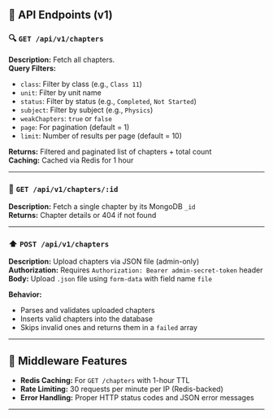 ## 📘 API Endpoints (v1)

### 🔍 `GET /api/v1/chapters`
**Description:** Fetch all chapters.  
**Query Filters:**
- `class`: Filter by class (e.g., `Class 11`)
- `unit`: Filter by unit name
- `status`: Filter by status (e.g., `Completed`, `Not Started`)
- `subject`: Filter by subject (e.g., `Physics`)
- `weakChapters`: `true` or `false`
- `page`: For pagination (default = 1)
- `limit`: Number of results per page (default = 10)

**Returns:** Filtered and paginated list of chapters + total count  
**Caching:** Cached via Redis for 1 hour

---

### 🔎 `GET /api/v1/chapters/:id`
**Description:** Fetch a single chapter by its MongoDB `_id`  
**Returns:** Chapter details or 404 if not found

---

### ⬆️ `POST /api/v1/chapters`
**Description:** Upload chapters via JSON file (admin-only)  
**Authorization:** Requires `Authorization: Bearer admin-secret-token` header  
**Body:** Upload `.json` file using `form-data` with field name `file`  

**Behavior:**
- Parses and validates uploaded chapters
- Inserts valid chapters into the database
- Skips invalid ones and returns them in a `failed` array

---

## 🧱 Middleware Features

- **Redis Caching:** For `GET /chapters` with 1-hour TTL
- **Rate Limiting:** 30 requests per minute per IP (Redis-backed)
- **Error Handling:** Proper HTTP status codes and JSON error messages

---


